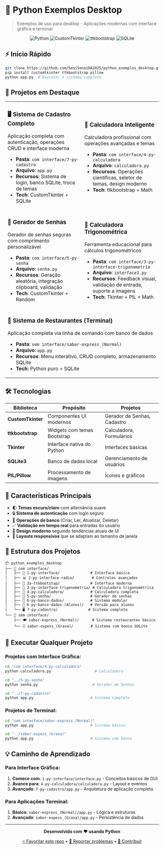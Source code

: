# 🚀 Python Exemplos Desktop

> Exemplos de uso para desktop - Aplicações modernas com interface gráfica e terminal

<div align="center">

![Python](https://img.shields.io/badge/Python-3.7+-blue?style=for-the-badge&logo=python)
![CustomTkinter](https://img.shields.io/badge/CustomTkinter-Moderno-green?style=for-the-badge)
![ttkbootstrap](https://img.shields.io/badge/ttkbootstrap-Temas-orange?style=for-the-badge)
![SQLite](https://img.shields.io/badge/SQLite-Banco_de_Dados-lightblue?style=for-the-badge&logo=sqlite)

</div>

## ⚡ Início Rápido

```bash
git clone https://github.com/SesiSenaiDA2025/python_exemplos_desktop.git
pip install customtkinter ttkbootstrap pillow
python app.py  # Executar o sistema completo
```

## 🎯 Projetos em Destaque

<table>
<tr>
<td width="50%">

### 🖥️ **Sistema de Cadastro Completo**
Aplicação completa com autenticação, operações CRUD e interface moderna
- **Pasta**: `com interface/7-py-cadastro`
- **Arquivo**: `app.py`
- **Recursos**: Sistema de login, banco SQLite, troca de temas
- **Tech**: CustomTkinter + SQLite

</td>
<td width="50%">

### 🧮 **Calculadora Inteligente**
Calculadora profissional com operações avançadas e temas
- **Pasta**: `com interface/4-py-calculadora`
- **Arquivo**: `calculadora.py`
- **Recursos**: Operações científicas, seletor de temas, design moderno
- **Tech**: ttkbootstrap + Math

</td>
</tr>
<tr>
<td width="50%">

### 🔐 **Gerador de Senhas**
Gerador de senhas seguras com comprimento personalizável
- **Pasta**: `com interface/5-py-senha`
- **Arquivo**: `senha.py`
- **Recursos**: Geração aleatória, integração clipboard, validação
- **Tech**: CustomTkinter + Random

</td>
<td width="50%">

### 📐 **Calculadora Trigonométrica**
Ferramenta educacional para cálculos trigonométricos
- **Pasta**: `com interface/3-py-interface-trigonometria`
- **Arquivo**: `interface3.py`
- **Recursos**: Feedback visual, validação de entrada, suporte a imagens
- **Tech**: Tkinter + PIL + Math

</td>
</tr>
<tr>
<td colspan="2">

### 🖤 **Sistema de Restaurantes (Terminal)**
Aplicação completa via linha de comando com banco de dados
- **Pasta**: `sem interface/sabor-express_(Normal)`
- **Arquivo**: `app.py`
- **Recursos**: Menu interativo, CRUD completo, armazenamento SQLite
- **Tech**: Python puro + SQLite

</td>
</tr>
</table>

## 🛠️ Tecnologias

| Biblioteca | Propósito | Projetos |
|------------|-----------|----------|
| **CustomTkinter** | Componentes UI modernos | Gerador de Senhas, Cadastro |
| **ttkbootstrap** | Widgets com temas Bootstrap | Calculadora, Formulários |
| **Tkinter** | Interface nativa do Python | Interfaces básicas |
| **SQLite3** | Banco de dados local | Gerenciamento de usuários |
| **PIL/Pillow** | Processamento de imagens | Ícones e gráficos |

## 🎨 Características Principais

- 🌓 **Temas escuro/claro** com alternância suave
- 🔒 **Sistema de autenticação** com login seguro
- 💾 **Operações de banco** (Criar, Ler, Atualizar, Deletar)
- ✅ **Validação em tempo real** para entradas do usuário
- 🎯 **Design moderno** seguindo tendências atuais de UI
- 📱 **Layouts responsivos** que se adaptam ao tamanho da janela

## 📁 Estrutura dos Projetos

```
📦 python_exemplos_desktop
├── 📁 com interface/
│   ├── 🔐 1-py-interface/              # Interface básica
│   ├── 📊 2-py-interface-radio/        # Controles avançados
│   ├── 🎨 3a-ttkbootstap/              # Interface moderna
│   ├── 📐 3-py-interface-trigonometria/ # Calculadora trigonométrica
│   ├── 🧮 4-py-calculadora/            # Calculadora completa
│   ├── 🔑 5-py-senha/                  # Gerador de senhas
│   ├── 💾 6-py-banco-dados/            # Sistema modular
│   ├── 👥 6-py-banco-dados-(Alunos)/   # Versão para alunos
│   └── 🖥️ 7-py-cadastro/              # Sistema completo
└── 📁 sem interface/
    ├── 🍽️ sabor-express_(Normal)/      # Sistema restaurantes básico
    └── 🗄️ sabor-expess_(Grava)/        # Sistema com banco SQLite
```

## 🚀 Executar Qualquer Projeto

### Projetos com Interface Gráfica:
```bash
cd "com interface/4-py-calculadora"
python calculadora.py                    # Calculadora

cd "../5-py-senha"  
python senha.py                         # Gerador de Senhas

cd "../7-py-cadastro"
python app.py                          # Sistema Completo
```

### Projetos de Terminal:
```bash
cd "sem interface/sabor-express_(Normal)"
python app.py                          # Sistema básico

cd "../sabor-expess_(Grava)"
python app.py                          # Sistema com banco
```

## 💡 Caminho de Aprendizado

### Para Interface Gráfica:
1. **Comece com**: `1-py-interface/interface.py` - Conceitos básicos de GUI
2. **Avance para**: `4-py-calculadora/calculadora.py` - Layout e eventos
3. **Avançado**: `7-py-cadastro/app.py` - Arquitetura de aplicação completa

### Para Aplicações Terminal:
1. **Básico**: `sabor-express_(Normal)/app.py` - Lógica e estruturas
2. **Avançado**: `sabor-expess_(Grava)/app.py` - Persistência de dados

---

<div align="center">

**Desenvolvido com ❤️ usando Python**

[⭐ Favoritar este repo](.) • [🐛 Reportar problemas](.) • [🤝 Contribuir](.)

</div>